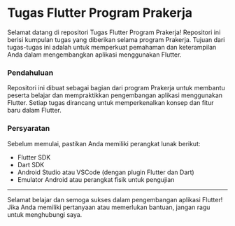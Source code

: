 # Tugas Flutter Program Prakerja
Selamat datang di repositori Tugas Flutter Program Prakerja! Repositori ini berisi kumpulan tugas yang diberikan selama program Prakerja. Tujuan dari tugas-tugas ini adalah untuk memperkuat pemahaman dan keterampilan Anda dalam mengembangkan aplikasi menggunakan Flutter.


### Pendahuluan
Repositori ini dibuat sebagai bagian dari program Prakerja untuk membantu peserta belajar dan mempraktikkan pengembangan aplikasi menggunakan Flutter. Setiap tugas dirancang untuk memperkenalkan konsep dan fitur baru dalam Flutter.

### Persyaratan
Sebelum memulai, pastikan Anda memiliki perangkat lunak berikut:
- Flutter SDK
- Dart SDK
- Android Studio atau VSCode (dengan plugin Flutter dan Dart)
- Emulator Android atau perangkat fisik untuk pengujian

<hr>

Selamat belajar dan semoga sukses dalam pengembangan aplikasi Flutter! Jika Anda memiliki pertanyaan atau memerlukan bantuan, jangan ragu untuk menghubungi saya.
